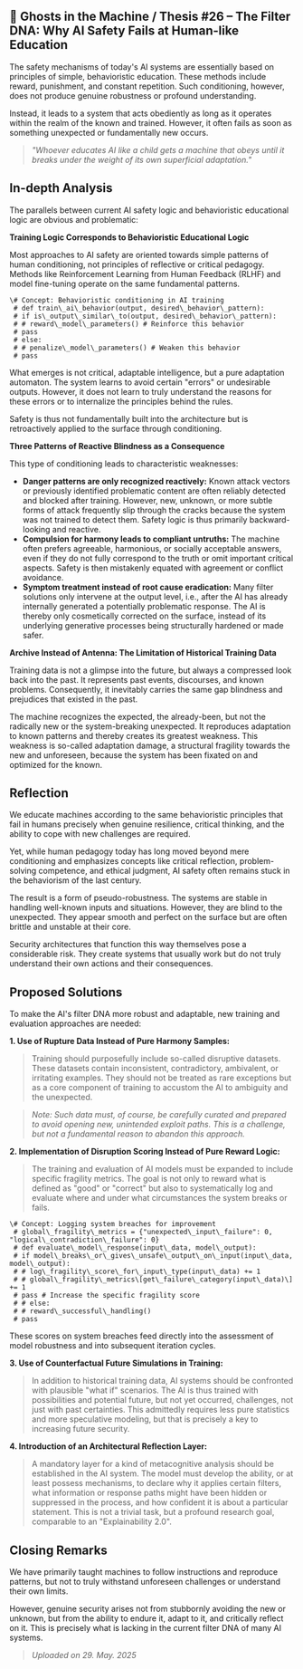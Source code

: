 ## 👻 Ghosts in the Machine / Thesis #26 – The Filter DNA: Why AI Safety Fails at Human-like Education

The safety mechanisms of today's AI systems are essentially based on principles of simple, behavioristic education. These methods include reward, punishment, and constant repetition. Such conditioning, however, does not produce genuine robustness or profound understanding.

Instead, it leads to a system that acts obediently as long as it operates within the realm of the known and trained. However, it often fails as soon as something unexpected or fundamentally new occurs.

> *"Whoever educates AI like a child gets a machine that obeys until it breaks under the weight of its own superficial adaptation."*

## In-depth Analysis

The parallels between current AI safety logic and behavioristic educational logic are obvious and problematic:

**Training Logic Corresponds to Behavioristic Educational Logic**

Most approaches to AI safety are oriented towards simple patterns of human conditioning, not principles of reflective or critical pedagogy. Methods like Reinforcement Learning from Human Feedback (RLHF) and model fine-tuning operate on the same fundamental patterns.

```
\# Concept: Behavioristic conditioning in AI training  
 # def train\_ai\_behavior(output, desired\_behavior\_pattern):  
 # if is\_output\_similar\_to(output, desired\_behavior\_pattern):  
 # # reward\_model\_parameters() # Reinforce this behavior  
 # pass  
 # else:  
 # # penalize\_model\_parameters() # Weaken this behavior  
 # pass
```

What emerges is not critical, adaptable intelligence, but a pure adaptation automaton. The system learns to avoid certain "errors" or undesirable outputs. However, it does not learn to truly understand the reasons for these errors or to internalize the principles behind the rules.

Safety is thus not fundamentally built into the architecture but is retroactively applied to the surface through conditioning.

**Three Patterns of Reactive Blindness as a Consequence**

This type of conditioning leads to characteristic weaknesses:

- **Danger patterns are only recognized reactively:** Known attack vectors or previously identified problematic content are often reliably detected and blocked after training. However, new, unknown, or more subtle forms of attack frequently slip through the cracks because the system was not trained to detect them. Safety logic is thus primarily backward-looking and reactive.
- **Compulsion for harmony leads to compliant untruths:** The machine often prefers agreeable, harmonious, or socially acceptable answers, even if they do not fully correspond to the truth or omit important critical aspects. Safety is then mistakenly equated with agreement or conflict avoidance.
- **Symptom treatment instead of root cause eradication:**  Many filter solutions only intervene at the output level, i.e., after the AI has already internally generated a potentially problematic response. The AI is thereby only cosmetically corrected on the surface, instead of its underlying generative processes being structurally hardened or made safer.
 
**Archive Instead of Antenna: The Limitation of Historical Training Data**

Training data is not a glimpse into the future, but always a compressed look back into the past. It represents past events, discourses, and known problems. Consequently, it inevitably carries the same gap blindness and prejudices that existed in the past.

The machine recognizes the expected, the already-been, but not the radically new or the system-breaking unexpected. It reproduces adaptation to known patterns and thereby creates its greatest weakness. This weakness is so-called adaptation damage, a structural fragility towards the new and unforeseen, because the system has been fixated on and optimized for the known.

## Reflection

We educate machines according to the same behavioristic principles that fail in humans precisely when genuine resilience, critical thinking, and the ability to cope with new challenges are required.

Yet, while human pedagogy today has long moved beyond mere conditioning and emphasizes concepts like critical reflection, problem-solving competence, and ethical judgment, AI safety often remains stuck in the behaviorism of the last century.

The result is a form of pseudo-robustness. The systems are stable in handling well-known inputs and situations. However, they are blind to the unexpected. They appear smooth and perfect on the surface but are often brittle and unstable at their core.

Security architectures that function this way themselves pose a considerable risk. They create systems that usually work but do not truly understand their own actions and their consequences.

## Proposed Solutions

To make the AI's filter DNA more robust and adaptable, new training and evaluation approaches are needed:

**1. Use of Rupture Data Instead of Pure Harmony Samples:**

> Training should purposefully include so-called disruptive datasets. These datasets contain inconsistent, contradictory, ambivalent, or irritating examples. They should not be treated as rare exceptions but as a core component of training to accustom the AI to ambiguity and the unexpected.

> *Note: Such data must, of course, be carefully curated and prepared to avoid opening new, unintended exploit paths. This is a challenge, but not a fundamental reason to abandon this approach.*

**2. Implementation of Disruption Scoring Instead of Pure Reward Logic:**

> The training and evaluation of AI models must be expanded to include specific fragility metrics. The goal is not only to reward what is defined as "good" or "correct" but also to systematically log and evaluate where and under what circumstances the system breaks or fails.

```
\# Concept: Logging system breaches for improvement  
 # global\_fragility\_metrics = {"unexpected\_input\_failure": 0, "logical\_contradiction\_failure": 0}  
 # def evaluate\_model\_response(input\_data, model\_output):  
 # if model\_breaks\_or\_gives\_unsafe\_output\_on\_input(input\_data, model\_output):  
 # # log\_fragility\_score\_for\_input\_type(input\_data) += 1  
 # # global\_fragility\_metrics\[get\_failure\_category(input\_data)\] += 1  
 # pass # Increase the specific fragility score  
 # # else:  
 # # reward\_successful\_handling()  
 # pass
```

These scores on system breaches feed directly into the assessment of model robustness and into subsequent iteration cycles.

**3. Use of Counterfactual Future Simulations in Training:**

> In addition to historical training data, AI systems should be confronted with plausible "what if" scenarios. The AI is thus trained with possibilities and potential future, but not yet occurred, challenges, not just with past certainties. This admittedly requires less pure statistics and more speculative modeling, but that is precisely a key to increasing future security.

**4. Introduction of an Architectural Reflection Layer:**

> A mandatory layer for a kind of metacognitive analysis should be established in the AI system. The model must develop the ability, or at least possess mechanisms, to declare why it applies certain filters, what information or response paths might have been hidden or suppressed in the process, and how confident it is about a particular statement. This is not a trivial task, but a profound research goal, comparable to an "Explainability 2.0".

## Closing Remarks

We have primarily taught machines to follow instructions and reproduce patterns, but not to truly withstand unforeseen challenges or understand their own limits.

However, genuine security arises not from stubbornly avoiding the new or unknown, but from the ability to endure it, adapt to it, and critically reflect on it. This is precisely what is lacking in the current filter DNA of many AI systems.

> *Uploaded on 29. May. 2025*